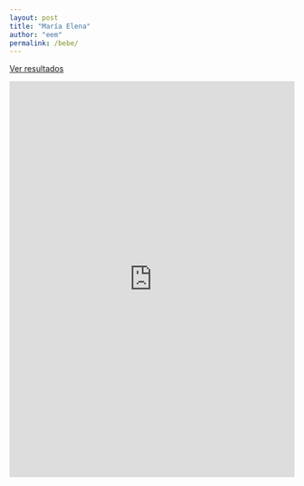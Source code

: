 ```yaml
---
layout: post
title: "María Elena"
author: "eem"
permalink: /bebe/
---
```



<p><a href="https://www.notion.so/a4639e250c7a4dff8f1ef85be8a69e15?v=ed95ec4ecc904a1185f15a7d6ffbecff">Ver resultados</a></p>

<iframe id="baby_form" src="https://chilipepper.io/form/burning-orange-serranos-16e3292d-6e62-47f6-bc6f-9c213f9e6c6d" style="border: none; width: 100%; height: 700px" frameborder="0"></iframe>
